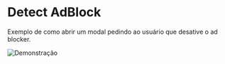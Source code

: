 # Detect AdBlock

Exemplo de como abrir um modal pedindo ao usuário que desative o ad blocker.

![Demonstração](http://i.imgur.com/79X3676.png)
